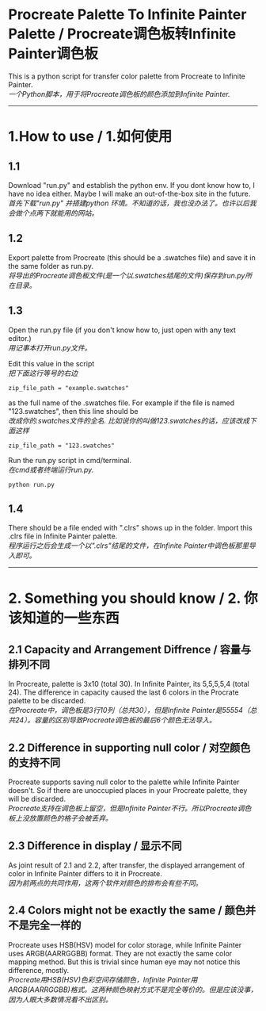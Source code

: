 # Procreate Palette To Infinite Painter Palette  / Procreate调色板转Infinite Painter调色板

This is a python script for transfer color palette from Procreate to Infinite Painter.  
*一个Python脚本，用于将Procreate调色板的颜色添加到Infinite Painter.* 

---

# 1.How to use / 1.如何使用

## 1.1
Download "run.py" and establish the python env. If you dont know how to, I have no idea either. Maybe I will make an out-of-the-box site in the future.  
*首先下载"run.py" 并搭建python 环境。不知道的话，我也没办法了。也许以后我会做个点两下就能用的网站。*  

## 1.2
Export palette from Procreate (this should be a .swatches file) and save it in the same folder as run.py.  
*将导出的Procreate调色板文件(是一个以.swatches结尾的文件)保存到run.py所在目录。*  

## 1.3
Open the run.py file (if you don't know how to, just open with any text editor.)  
*用记事本打开run.py文件。*  
  
Edit this value in the script  
*把下面这行等号的右边*
```
zip_file_path = "example.swatches"
```
as the full name of the .swatches file. For example if the file is named "123.swatches", then this line should be  
*改成你的.swatches文件的全名. 比如说你的叫做123.swatches的话，应该改成下面这样*
```
zip_file_path = "123.swatches"
```
Run the run.py script in cmd/terminal.  
*在cmd或者终端运行run.py.*
```
python run.py
```
## 1.4
There should be a file ended with ".clrs" shows up in the folder. Import this .clrs file in Infinite Painter palette.  
*程序运行之后会生成一个以".clrs"结尾的文件，在Infinite Painter中调色板那里导入即可。*

---

# 2. Something you should know / 2. 你该知道的一些东西
## 2.1 Capacity and Arrangement Diffrence / 容量与排列不同  
In Procreate, palette is 3x10 (total 30). In Infinite Painter, its 5,5,5,5,4 (total 24). The difference in capacity caused the last 6 colors in the Procrate palette to be discarded.  
*在Procreate中，调色板是3行10列（总共30），但是Infinite Painter是55554（总共24）。容量的区别导致Procreate调色板的最后6个颜色无法导入。*  
## 2.2 Difference in supporting null color / 对空颜色的支持不同
Procreate supports saving null color to the palette while Infinite Painter doesn't. So if there are unoccupied places in your Procreate palette, they will be discarded.     
*Procreate支持在调色板上留空，但是Infinite Painter不行。所以Procreate调色板上没放置颜色的格子会被丢弃。*
## 2.3 Difference in display / 显示不同
As joint result of 2.1 and 2.2, after transfer, the displayed arrangement of color in Infinite Painter differs to it in Procreate.    
*因为前两点的共同作用，这两个软件对颜色的排布会有些不同。*
##  2.4 Colors might not be exactly the same / 颜色并不是完全一样的
Procreate uses HSB(HSV) model for color storage, while Infinite Painter uses ARGB(AARRGGBB) format. They are not exactly the same color mapping method. But this is trivial since human eye may not notice this difference, mostly.  
*Procreate用HSB(HSV)色彩空间存储颜色，Infinite Painter用ARGB(AARRGGBB)格式。这两种颜色映射方式不是完全等价的。但是应该没事，因为人眼大多数情况看不出区别。*
